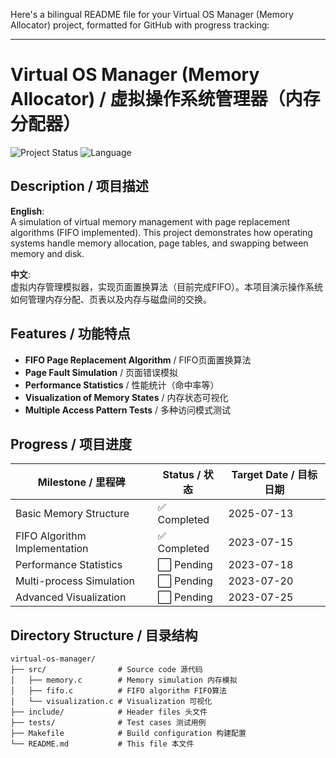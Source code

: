 Here's a bilingual README file for your Virtual OS Manager (Memory Allocator) project, formatted for GitHub with progress tracking:

---

# Virtual OS Manager (Memory Allocator) / 虚拟操作系统管理器（内存分配器）

![Project Status](https://img.shields.io/badge/status-in%20development-yellow) 
![Language](https://img.shields.io/badge/language-C%2FC%2B%2B-blue)

## Description / 项目描述

**English**:  
A simulation of virtual memory management with page replacement algorithms (FIFO implemented). This project demonstrates how operating systems handle memory allocation, page tables, and swapping between memory and disk.

**中文**:  
虚拟内存管理模拟器，实现页面置换算法（目前完成FIFO）。本项目演示操作系统如何管理内存分配、页表以及内存与磁盘间的交换。

## Features / 功能特点

- **FIFO Page Replacement Algorithm** / FIFO页面置换算法
- **Page Fault Simulation** / 页面错误模拟
- **Performance Statistics** / 性能统计（命中率等）
- **Visualization of Memory States** / 内存状态可视化
- **Multiple Access Pattern Tests** / 多种访问模式测试

## Progress / 项目进度

| Milestone / 里程碑            | Status / 状态 | Target Date / 目标日期 |
| ----------------------------- | ------------- | ---------------------- |
| Basic Memory Structure        | ✅ Completed   | 2025-07-13             |
| FIFO Algorithm Implementation | ✅ Completed   | 2023-07-15             |
| Performance Statistics        | ⬜ Pending     | 2023-07-18             |
| Multi-process Simulation      | ⬜ Pending     | 2023-07-20             |
| Advanced Visualization        | ⬜ Pending     | 2023-07-25             |

## Directory Structure / 目录结构

```
virtual-os-manager/
├── src/                # Source code 源代码
│   ├── memory.c        # Memory simulation 内存模拟
│   ├── fifo.c          # FIFO algorithm FIFO算法
│   └── visualization.c # Visualization 可视化
├── include/            # Header files 头文件
├── tests/              # Test cases 测试用例
├── Makefile            # Build configuration 构建配置
└── README.md           # This file 本文件
```
